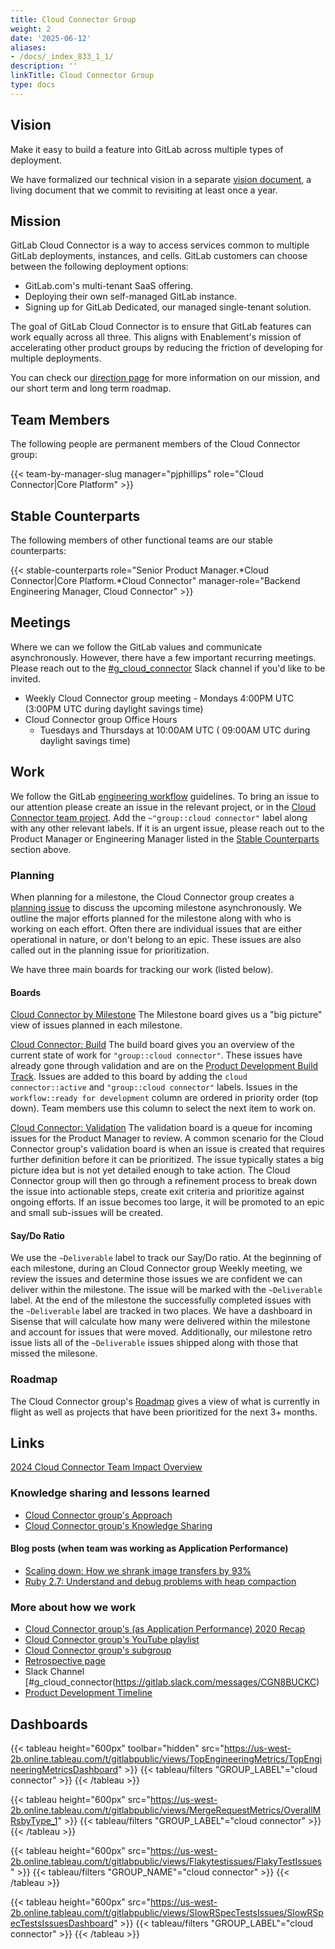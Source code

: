 ```yaml
---
title: Cloud Connector Group
weight: 2
date: '2025-06-12'
aliases:
- /docs/_index_833_1_1/
description: ''
linkTitle: Cloud Connector Group
type: docs
---
```


## Vision

Make it easy to build a feature into GitLab across multiple types of deployment.

We have formalized our technical vision in a separate [vision document](/handbook/engineering/infrastructure/team/cloud-connector/technical_vision/), a living document that we
commit to revisiting at least once a year.

## Mission

GitLab Cloud Connector is a way to access services common to multiple GitLab deployments, instances, and cells. GitLab customers can choose between the following deployment options:

* GitLab.com's multi-tenant SaaS offering.
* Deploying their own self-managed GitLab instance.
* Signing up for GitLab Dedicated, our managed single-tenant solution.

The goal of GitLab Cloud Connector is to ensure that GitLab features can work equally across all three. This aligns with Enablement's mission of accelerating other product groups by reducing the friction of developing for multiple deployments.

You can check our [direction page](https://about.gitlab.com/direction/cloud-connector/) for more information on our mission, and our short term and long term roadmap.

## Team Members

The following people are permanent members of the Cloud Connector group:

{{< team-by-manager-slug manager="pjphillips" role="Cloud Connector|Core Platform" >}}

## Stable Counterparts

The following members of other functional teams are our stable counterparts:

{{< stable-counterparts role="Senior Product Manager.*Cloud Connector|Core Platform.*Cloud Connector" manager-role="Backend Engineering Manager, Cloud Connector" >}}

## Meetings

Where we can we follow the GitLab values and communicate asynchronously.  However, there have a few important recurring meetings.  Please reach out to the [#g_cloud_connector](https://gitlab.slack.com/messages/CGN8BUCKC) Slack channel if you'd like to be invited.

* Weekly Cloud Connector group meeting - Mondays 4:00PM UTC (3:00PM UTC during daylight savings time)
* Cloud Connector group Office Hours
  * Tuesdays and Thursdays at 10:00AM UTC ( 09:00AM UTC during daylight savings time)

## Work

We follow the GitLab [engineering workflow](/handbook/engineering/workflow/) guidelines.  To bring an issue to our attention please create an issue in the relevant project, or in the [Cloud Connector team project](https://gitlab.com/gitlab-org/cloud-connector-team/team-tasks/issues/new?issue%5Bassignee_id%5D=&issue%5Bmilestone_id%5D=).  Add the `~"group::cloud connector"` label along with any other relevant labels.  If it is an urgent issue, please reach out to the Product Manager or Engineering Manager listed in the [Stable Counterparts](/handbook/engineering/infrastructure/team/cloud-connector/#stable-counterparts) section above.

### Planning

When planning for a milestone, the Cloud Connector group creates a [planning issue](https://gitlab.com/gitlab-org/cloud-connector-team/team-tasks/-/blob/master/.gitlab/issue_templates/Planning.md) to discuss the upcoming milestone asynchronously. We outline the major efforts planned for the milestone along with who is working on each effort. Often there are individual issues that are either operational in nature, or don't belong to an epic. These issues are also called out in the planning issue for prioritization.

We have three main boards for tracking our work (listed below).

#### Boards

[Cloud Connector by Milestone](https://gitlab.com/groups/gitlab-org/-/boards/1143987?label_name[]=group%3A%3Acloud%20connector)
The Milestone board gives us a "big picture" view of issues planned in each milestone.

[Cloud Connector: Build](https://gitlab.com/groups/gitlab-org/-/boards/2333522?label_name[]=cloud%20connector%3A%3Aactive&label_name[]=group%3A%3Acloud%20connector)
The build board gives you an overview of the current state of work for `"group::cloud connector"`. These issues have already gone through validation and are on the [Product Development Build Track](/handbook/product-development-flow/#build-track). Issues are added to this board by adding the `cloud connector::active` and `"group::cloud connector"` labels. Issues in the `workflow::ready for development` column are ordered in priority order (top down). Team members use this column to select the next item to work on.

[Cloud Connector: Validation](https://gitlab.com/groups/gitlab-org/-/boards/2334157?label_name[]=cloud%20connector%3A%3Avalidation&label_name[]=group%3A%3Acloud%20connector)
The validation board is a queue for incoming issues for the Product Manager to review. A common scenario for the Cloud Connector group's validation board is when an issue is created that requires further definition before it can be prioritized. The issue typically states a big picture idea but is not yet detailed enough to take action. The Cloud Connector group will then go through a refinement process to break down the issue into actionable steps, create exit criteria and prioritize against ongoing efforts. If an issue becomes too large, it will be promoted to an epic and small sub-issues will be created.

#### Say/Do Ratio

We use the `~Deliverable` label to track our Say/Do ratio.  At the beginning of each milestone, during an Cloud Connector group Weekly meeting, we review the issues and determine those issues we are confident we can deliver within the milestone.  The issue will be marked with the `~Deliverable` label.  At the end of the milestone the successfully completed issues with the `~Deliverable` label are tracked in two places.  We have a dashboard in Sisense that will calculate how many were delivered within the milestone and account for issues that were moved.  Additionally, our milestone retro issue lists all of the `~Deliverable` issues shipped along with those that missed the milesone.

### Roadmap

The Cloud Connector group's [Roadmap](https://gitlab.com/groups/gitlab-org/-/roadmap?scope=all&utf8=%E2%9C%93&state=opened&label_name[]=group%3A%3Acloud%20connector) gives a view of what is currently in flight as well as projects that have been prioritized for the next 3+ months.

## Links

[2024 Cloud Connector Team Impact Overview](https://gitlab.com/gitlab-org/cloud-connector-team/team-tasks/-/issues/207)

### Knowledge sharing and lessons learned

* [Cloud Connector group's Approach](approach.html)
* [Cloud Connector group's Knowledge Sharing](knowledge.html)

#### Blog posts (when team was working as Application Performance)

* [Scaling down: How we shrank image transfers by 93%](https://about.gitlab.com/blog/2020/11/02/scaling-down-how-we-prototyped-an-image-scaler-at-gitlab/)
* [Ruby 2.7: Understand and debug problems with heap compaction](https://about.gitlab.com/blog/2021/04/28/puma-nakayoshi-fork-and-compaction/)

### More about how we work

* [Cloud Connector group's (as Application Performance) 2020 Recap](2020.html)
* [Cloud Connector group's YouTube playlist](https://www.youtube.com/playlist?list=PL05JrBw4t0Kq_5ZWIHYfbcAYjtXYcEZA3)
* [Cloud Connector group's subgroup](https://gitlab.com/gitlab-org/cloud-connector-team)
* [Retrospective page](https://gitlab.com/gl-retrospectives/cloud-connector-team)
* Slack Channel [#g_cloud_connector(https://gitlab.slack.com/messages/CGN8BUCKC)
* [Product Development Timeline](/handbook/engineering/workflow/#product-development-timeline)

## Dashboards

{{< tableau height="600px" toolbar="hidden" src="https://us-west-2b.online.tableau.com/t/gitlabpublic/views/TopEngineeringMetrics/TopEngineeringMetricsDashboard" >}}
  {{< tableau/filters "GROUP_LABEL"="cloud connector" >}}
{{< /tableau >}}

{{< tableau height="600px" src="https://us-west-2b.online.tableau.com/t/gitlabpublic/views/MergeRequestMetrics/OverallMRsbyType_1" >}}
  {{< tableau/filters "GROUP_LABEL"="cloud connector" >}}
{{< /tableau >}}

{{< tableau height="600px" src="https://us-west-2b.online.tableau.com/t/gitlabpublic/views/Flakytestissues/FlakyTestIssues" >}}
  {{< tableau/filters "GROUP_NAME"="cloud connector" >}}
{{< /tableau >}}

{{< tableau height="600px" src="https://us-west-2b.online.tableau.com/t/gitlabpublic/views/SlowRSpecTestsIssues/SlowRSpecTestsIssuesDashboard" >}}
  {{< tableau/filters "GROUP_LABEL"="cloud connector" >}}
{{< /tableau >}}
